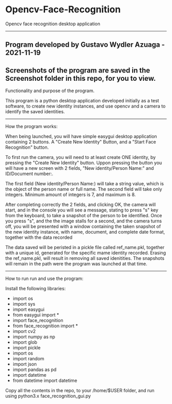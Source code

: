# Opencv-Face-Recognition
Opencv face recognition desktop application

-----------------------------------------------------------------------------------------------------------------

Program developed by Gustavo Wydler Azuaga - 2021-11-19
-----------------------------------------------------------------------------------------------------------------

Screenshots of the program are saved in the Screenshot folder in this repo, for you to view.
-----------------------------------------------------------------------------------------------------------------

Functionality and purpose of the program.

This program is a python desktop application developed initially as a test software, to create new identity instances, and use opencv and a camera to identify the saved identities.

----------------------------------------------------------------------------------------------------------

How the program works:

When being launched, you will have simple easygui desktop application containing 2 buttons. A "Create New Identity" Button, and a "Start Face Recognition" button. 

To first run the camera, you will need to at least create ONE identity, by pressing the "Create New Identity" button. Uppon pressing the button you will have a new screen with 2 fields, "New identity/Person Name:" and ID/Document number:.

The first field (New identity/Person Name:) will take a string value, which is the object of the person name or full name.
The second field will take only integers. Minimum amount of integers is 7, and maximum is 8.

After completing correctly the 2 fields, and clicking OK, the camera will start, and in the console you will see a message, stating to press "s" key from the keyboard, to take a snapshot of the person to be identified. Once you press "s", and the the image stalls for a second, and the camera turns off, you will be presented with a window containing the taken snapshot of the new identity instance, with name, document, and complete date format, together with the data recorded

The data saved will be peristed in a pickle file called ref_name.pkl, together with a unique id, generated for the specific mame identity recorded. Erasing the ref_name.pkl, will result in removing all saved idenitities. The snapshots will remain in the path were the program was launched at that time.

-----------------------------------------------------------------------------------------------------------

How to run run and use the program:

Install the following libraries:

- import os
- import sys
- import easygui
- from easygui import *
- import face_recognition
- from face_recognition import *
- import cv2
- import numpy as np
- import glob
- import pickle
- import os
- import random
- import json
- import pandas as pd
- import datetime
- from datetime import datetime

Copy all the contents in the repo, to your /home/$USER folder, and run using python3.x face_recognition_gui.py


